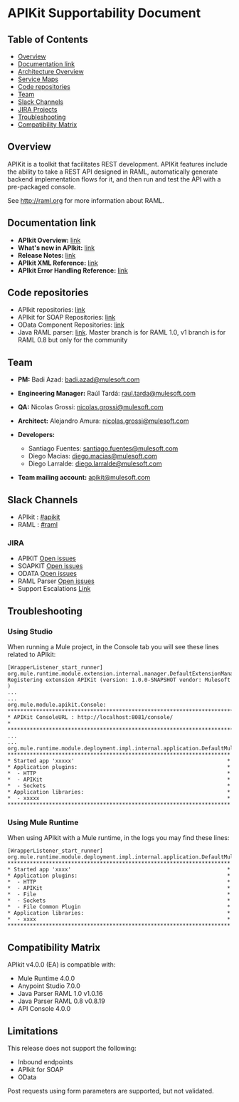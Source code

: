# APIKit Supportability Document

## Table of Contents
- [Overview](#overview)
- [Documentation link](#documentation-link)
- [Architecture Overview](#architecture-overview)
- [Service Maps](#service-maps)
- [Code repositories](#code-repositories)
- [Team](#team)
- [Slack Channels](#slack-channels)
- [JIRA Projects](#jira-projects)
- [Troubleshooting](#troubleshooting)
- [Compatibility Matrix](#compatibility-matrix)

## Overview
APIKit is a toolkit that facilitates REST development. 
APIKit features include the ability to take a REST API designed in RAML, 
automatically generate backend implementation flows for it, and then run and test the API with a pre-packaged console.

See http://raml.org for more information about RAML.

## Documentation link
* **APIkit Overview:** [link](https://mule4-docs.mulesoft.com/apikit/)
* **What's new in APIkit:** [link](https://mule4-docs.mulesoft.com/apikit/apikit-whats-new)
* **Release Notes:** [link](https://mule4-docs.mulesoft.com/release-notes/apikit-4.0-release-notes)
* **APIkit XML Reference:** [link](https://mule4-docs.mulesoft.com/apikit/apikit-reference#apikit-dependency-information-beta)
* **APIkit Error Handling Reference:** [link](https://mule4-docs.mulesoft.com/apikit/apikit-basic-anatomy)


## Code repositories
* APIkit repositories: [link](https://github.com/search?q=org:mulesoft+apikit)
* APIkit for SOAP Repositories: [link](https://github.com/search?q=org%3Amulesoft+soap)
* OData Component Repositories: [link](https://github.com/search?q=org%3Amulesoft+odata)
* Java RAML parser: [link](https://github.com/raml-org/raml-java-parser.git). Master branch is for RAML 1.0, 
v1 branch is for RAML 0.8 but only for the community


## Team
* **PM:** Badi Azad: [badi.azad@mulesoft.com](mailto:badi.azad@mulesoft.com)
* **Engineering Manager:** Raúl Tardá: [raul.tarda@mulesoft.com](mailto:raul.tarda@mulesoft.com)
* **QA:** Nicolas Grossi: [nicolas.grossi@mulesoft.com](mailto:nicolas.grossi@mulesoft.com)
* **Architect:** Alejandro Amura: [nicolas.grossi@mulesoft.com](mailto:nicolas.grossi@mulesoft.com)
* **Developers:**  
  * Santiago Fuentes: [santiago.fuentes@mulesoft.com](mailto:santiago.fuentes@mulesoft.com)
  * Diego Macias: [diego.macias@mulesoft.com](mailto:diego.macias@mulesoft.com)  
  * Diego Larralde: [diego.larralde@mulesoft.com](mailto:diego.larralde@mulesoft.com)

* **Team mailing account:** [apikit@mulesoft.com](mailto:apikit@mulesoft.com)

## Slack Channels
* APIkit : [#apikit](https://mulesoft.slack.com/archives/apikit)
* RAML : [#raml](https://mulesoft.slack.com/archives/raml)

### JIRA 
* APIKIT [Open issues](https://www.mulesoft.org/jira/issues/?jql=project%20%3D%20APIKIT%20AND%20resolution%20%3D%20Unresolved)
* SOAPKIT [Open issues](https://www.mulesoft.org/jira/issues/?jql=project%20%3D%20SOAPKIT%20AND%20resolution%20%3D%20Unresolved)
* ODATA [Open issues](https://www.mulesoft.org/jira/issues/?jql=project%20%3D%20ODATA%20AND%20resolution%20%3D%20Unresolved)
* RAML Parser [Open issues](https://www.mulesoft.org/jira/issues/?jql=project%20%3D%20RP%20AND%20resolution%20%3D%20Unresolved)
* Support Escalations [Link](https://www.mulesoft.org/jira/issues/?filter=19636)

## Troubleshooting
### Using Studio
When running a Mule project, in the Console tab you will see these lines related to APIkit: 
~~~
[WrapperListener_start_runner] org.mule.runtime.module.extension.internal.manager.DefaultExtensionManager: Registering extension APIKit (version: 1.0.0-SNAPSHOT vendor: Mulesoft )
...
...
org.mule.module.apikit.Console: 
********************************************************************************
* APIKit ConsoleURL : http://localhost:8081/console/                           *
********************************************************************************
...
...
org.mule.runtime.module.deployment.impl.internal.application.DefaultMuleApplication: 
**********************************************************************
* Started app 'xxxxx'                                                *
* Application plugins:                                               *
*  - HTTP                                                            *
*  - APIKit                                                          *
*  - Sockets                                                         *
* Application libraries:                                             *
*  - xxxxx                                                           *
**********************************************************************
~~~

### Using Mule Runtime
When using APIkit with a Mule runtime, in the logs you may find these lines: 
~~~
[WrapperListener_start_runner] org.mule.runtime.module.deployment.impl.internal.application.DefaultMuleApplication:
**********************************************************************
* Started app 'xxxx'                                                 *
* Application plugins:                                               *
*  - HTTP                                                            *
*  - APIKit                                                          *
*  - File                                                            *
*  - Sockets                                                         *
*  - File Common Plugin                                              *
* Application libraries:                                             *
*  - xxxx                                                            *
**********************************************************************
~~~


## Compatibility Matrix
APIkit v4.0.0 (EA) is compatible with:
* Mule Runtime 4.0.0
* Anypoint Studio 7.0.0
* Java Parser RAML 1.0 v1.0.16
* Java Parser RAML 0.8 v0.8.19
* API Console 4.0.0

## Limitations
This release does not support the following:
* Inbound endpoints
* APIkit for SOAP
* OData

Post requests using form parameters are supported, but not validated.

